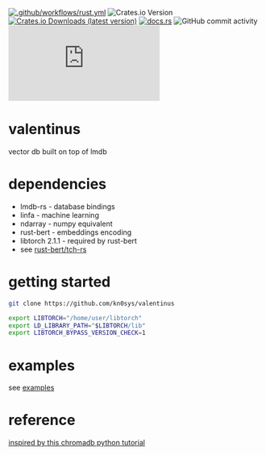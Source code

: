 [![.github/workflows/rust.yml](https://github.com/kn0sys/valentinus/actions/workflows/rust.yml/badge.svg)](https://github.com/kn0sys/valentinus/actions/workflows/rust.yml) ![Crates.io Version](https://img.shields.io/crates/v/valentinus)
 [![Crates.io Downloads (latest version)](https://img.shields.io/crates/dv/valentinus)](https://crates.io/crates/valentinus) [![docs.rs](https://img.shields.io/docsrs/valentinus)](https://docs.rs/valentinus) ![GitHub commit activity](https://img.shields.io/github/commit-activity/m/kn0sys/valentinus) [![Matrix](https://img.shields.io/matrix/valentinus%3Amatrix.org)](https://app.element.io/#/room/#valentinus:matrix.org)




# valentinus
vector db built on top of lmdb

# dependencies

* lmdb-rs        - database bindings
* linfa          - machine learning
* ndarray        - numpy equivalent
* rust-bert      - embeddings encoding
* libtorch 2.1.1 - required by rust-bert
* see [rust-bert/tch-rs](https://github.com/guillaume-be/rust-bert)

# getting started

```bash
git clone https://github.com/kn0sys/valentinus
```

```bash
export LIBTORCH="/home/user/libtorch"
export LD_LIBRARY_PATH="$LIBTORCH/lib"
export LIBTORCH_BYPASS_VERSION_CHECK=1
```

# examples

see [examples](./examples/embeddings.md)

# reference

[inspired by this chromadb python tutorial](https://realpython.com/chromadb-vector-database/#what-is-a-vector-database)
